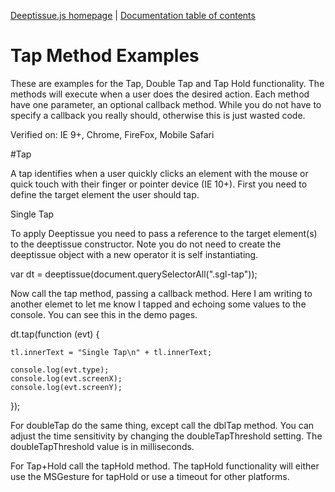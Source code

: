 [Deeptissue.js homepage](http://deeptissuejs.com/) | [Documentation
table of contents](README.md)

# Tap Method Examples
These are examples for the Tap, Double Tap and Tap Hold functionality. 
The methods will execute when a user does the desired action. Each method 
have one parameter, an optional callback method. While you do not have
to specify a callback you really should, otherwise this is just wasted code.

Verified on: IE 9+, Chrome, FireFox, Mobile Safari

#Tap

A tap identifies when a user quickly clicks an element with the mouse or quick touch
with their finger or pointer device (IE 10+). First you need to define the target 
element the user should tap.

<section class="touch-area sgl-tap">Single Tap</section>

To apply Deeptissue you need to pass a reference to the target element(s) to the
deeptissue constructor. Note you do not need to create the deeptissue object with
a new operator it is self instantiating. 

var dt = deeptissue(document.querySelectorAll(".sgl-tap"));

Now call the tap method, passing a callback method. Here I am writing to another
elemet to let me know I tapped and echoing some values to the console. You can 
see this in the demo pages.

dt.tap(function (evt) {

    tl.innerText = "Single Tap\n" + tl.innerText;

    console.log(evt.type);
    console.log(evt.screenX);
    console.log(evt.screenY);

});

For doubleTap do the same thing, except call the dblTap method. You can adjust the
time sensitivity by changing the doubleTapThreshold setting. The doubleTapThreshold
value is in milliseconds.

For Tap+Hold call the tapHold method. The tapHold functionality will either
use the MSGesture for tapHold or use a timeout for other platforms.